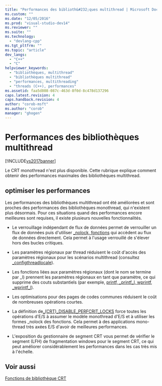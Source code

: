 ```yaml
---
title: "Performances des biblioth&#232;ques multithread | Microsoft Docs"
ms.custom: ""
ms.date: "12/05/2016"
ms.prod: "visual-studio-dev14"
ms.reviewer: ""
ms.suite: ""
ms.technology: 
  - "devlang-cpp"
ms.tgt_pltfrm: ""
ms.topic: "article"
dev_langs: 
  - "C++"
  - "C"
helpviewer_keywords: 
  - "bibliothèques, multithread"
  - "bibliothèques multithread"
  - "performances, multithreading"
  - "threads (C++), performances"
ms.assetid: faa5d808-087c-463d-8f0d-8c478d137296
caps.latest.revision: 4
caps.handback.revision: 4
author: "corob-msft"
ms.author: "corob"
manager: "ghogen"
---
```

# Performances des biblioth&#232;ques multithread
[!INCLUDE[vs2017banner](../assembler/inline/includes/vs2017banner.md)]

Le CRT monothread n'est plus disponible.  Cette rubrique explique comment obtenir des performances maximales des bibliothèques multithread.  
  
## optimiser les performances  
 Les performances des bibliothèques multithread ont été améliorées et sont proches des performances des bibliothèques monothread, qui n'existent plus désormais.  Pour ces situations quand des performances encore meilleures sont requises, il existe plusieurs nouvelles fonctionnalités.  
  
-   Le verrouillage indépendant de flux de données permet de verrouiller un flux de données puis d'utiliser [\_nolock, fonctions](../c-runtime-library/nolock-functions.md) qui accèdent au flux de données directement.  Cela permet à l'usage verrouillé de s'élever hors des bucles critiques.  
  
-   Les paramètres régionaux par thread réduisent le coût d'accès des paramètres régionaux pour les scénarios multithread \(consultez [\_configthreadlocale](../c-runtime-library/reference/configthreadlocale.md)\).  
  
-   Les fonctions liées aux paramètres régionaux \(dont le nom se termine par \_l\) prennent les paramètres régionaux en tant que paramètre, ce qui supprime des couts substantiels \(par exemple, [printf, \_printf\_l, wprintf, \_wprintf\_l](../c-runtime-library/reference/printf-printf-l-wprintf-wprintf-l.md)\).  
  
-   Les optimisations pour des pages de codes communes réduisent le coût de nombreuses opérations courtes.  
  
-   La définition de[\_\(CRT\)\_DISABLE\_PERFCRIT\_LOCKS](../c-runtime-library/crt-disable-perfcrit-locks.md) force toutes les opérations d'E\/S à assumer le modèle monothread d'E\/S et à utiliser les formes \_nolock des fonctions.  Cela permet à des applications mono\-thread très axées E\/S d'avoir de meilleures performances.  
  
-   L'exposition du gestionnaire de segment CRT vous permet de vérifier le segment \(LFH\) de fragmentation windows pour le segment CRT, ce qui peut améliorer considérablement les performances dans les cas très mis à l'échelle.  
  
## Voir aussi  
 [Fonctions de bibliothèque CRT](../c-runtime-library/crt-library-features.md)